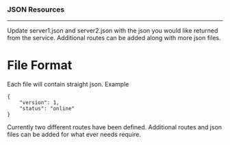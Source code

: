 ### JSON Resources
- - -
 Update server1.json and server2.json with the json you would like returned from the service. Additional routes can be added along with more json files.

# File Format
Each file will contain straight json. Example
```
{
    "version": 1,
    "status": "online"
}
```
Currently two different routes have been defined. Additional routes and json files can be added for what ever needs require.